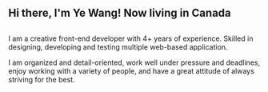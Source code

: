 ## Hi there, I'm Ye Wang! Now living in Canada

##

###

I am a creative front-end developer with 4+ years of experience. Skilled in designing, developing and testing multiple web-based application.

I am organized and detail-oriented, work well under pressure and deadlines, enjoy working with a variety of people, and have a great attitude of always striving for the best.
